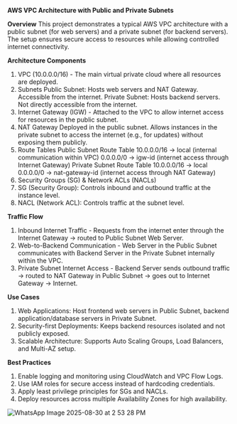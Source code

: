 **AWS VPC Architecture with Public and Private Subnets**

**Overview**
This project demonstrates a typical AWS VPC architecture with a public subnet (for web servers) and a private subnet (for backend servers). The setup ensures secure access to resources while allowing controlled internet connectivity.

**Architecture Components**
1. VPC (10.0.0.0/16) - The main virtual private cloud where all resources are deployed.
2. Subnets
  Public Subnet: Hosts web servers and NAT Gateway. Accessible from the internet.
  Private Subnet: Hosts backend servers. Not directly accessible from the internet.
3. Internet Gateway (IGW) - Attached to the VPC to allow internet access for resources in the public subnet.
4. NAT Gateway
  Deployed in the public subnet.
  Allows instances in the private subnet to access the internet (e.g., for updates) without exposing them publicly.
5. Route Tables
  Public Subnet Route Table
    10.0.0.0/16 → local (internal communication within VPC)
    0.0.0.0/0 → igw-id (internet access through Internet Gateway)
  Private Subnet Route Table
    10.0.0.0/16 → local
    0.0.0.0/0 → nat-gateway-id (internet access through NAT Gateway)
6. Security Groups (SG) & Network ACLs (NACLs)
7. SG (Security Group): Controls inbound and outbound traffic at the instance level.
8. NACL (Network ACL): Controls traffic at the subnet level.

**Traffic Flow**
1. Inbound Internet Traffic - Requests from the internet enter through the Internet Gateway → routed to Public Subnet Web Server.
2. Web-to-Backend Communication - Web Server in the Public Subnet communicates with Backend Server in the Private Subnet internally within the VPC.
3. Private Subnet Internet Access - Backend Server sends outbound traffic → routed to NAT Gateway in Public Subnet → goes out to Internet Gateway → Internet.

**Use Cases**
1. Web Applications: Host frontend web servers in Public Subnet, backend application/database servers in Private Subnet.
2. Security-first Deployments: Keeps backend resources isolated and not publicly exposed.
3. Scalable Architecture: Supports Auto Scaling Groups, Load Balancers, and Multi-AZ setup.

**Best Practices**
1. Enable logging and monitoring using CloudWatch and VPC Flow Logs.
2. Use IAM roles for secure access instead of hardcoding credentials.
3. Apply least privilege principles for SGs and NACLs.
4. Deploy resources across multiple Availability Zones for high availability.


![WhatsApp Image 2025-08-30 at 2 53 28 PM](https://github.com/user-attachments/assets/988f1a66-38c2-4d9f-9c5e-e0bb5d35820c)

